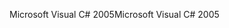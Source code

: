 <span data-ttu-id="636ce-101">Microsoft Visual C# 2005</span><span class="sxs-lookup"><span data-stu-id="636ce-101">Microsoft Visual C# 2005</span></span>
